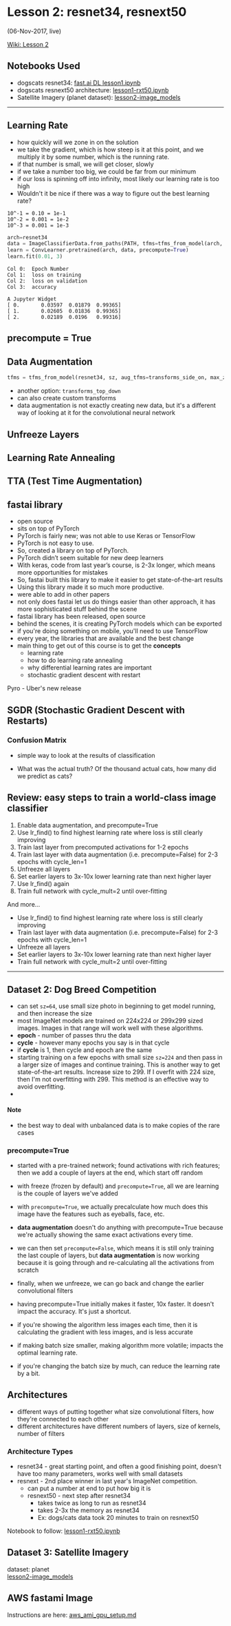 # Lesson 2:  resnet34, resnext50

(06-Nov-2017, live)

[Wiki: Lesson 2](http://forums.fast.ai/t/wiki-lesson-2/7452)  

## Notebooks Used 
* dogscats resnet34:  [fast.ai DL lesson1.ipynb](https://github.com/fastai/fastai/blob/master/courses/dl1/lesson1.ipynb)  
* dogscats resnext50 architecture:  [lesson1-rxt50.ipynb](https://github.com/fastai/fastai/blob/master/courses/dl1/lesson1-rxt50.ipynb)
* Satellite Imagery (planet dataset):  [lesson2-image_models](https://github.com/fastai/fastai/blob/master/courses/dl1/lesson2-image_models.ipynb)

---

## Learning Rate
- how quickly will we zone in on the solution
- we take the gradient, which is how steep is it at this point, and we multiply it by some number, which is the running rate.
- if that number is small, we will get closer, slowly
- if we take a number too big, we could be far from our minimum
- if our loss is spinning off into infinity, most likely our learning rate is too high
- Wouldn't it be nice if there was a way to figure out the best learning rate?

```text
10^-1 = 0.10 = 1e-1
10^-2 = 0.001 = 1e-2
10^-3 = 0.001 = 1e-3
```

```python
arch=resnet34
data = ImageClassifierData.from_paths(PATH, tfms=tfms_from_model(arch, sz))
learn = ConvLearner.pretrained(arch, data, precompute=True)
learn.fit(0.01, 3)
```
```text
Col 0:  Epoch Number
Col 1:  loss on training
Col 2:  loss on validation
Col 3:  accuracy
```
```
A Jupyter Widget
[ 0.       0.03597  0.01879  0.99365]                         
[ 1.       0.02605  0.01836  0.99365]                         
[ 2.       0.02189  0.0196   0.99316]
```
## precompute = True

## Data Augmentation
```python
tfms = tfms_from_model(resnet34, sz, aug_tfms=transforms_side_on, max_zoom=1.1)
```  
- another option:  `transforms_top_down`
- can also create custom transforms
- data augmentation is not exactly creating new data, but it's a different way of looking at it for the convolutional neural network

## Unfreeze Layers

## Learning Rate Annealing

## TTA (Test Time Augmentation)

## fastai library
- open source
- sits on top of PyTorch
- PyTorch is fairly new; was not able to use Keras or TensorFlow
- PyTorch is not easy to use.
- So, created a library on top of PyTorch.
- PyTorch didn’t seem suitable for new deep learners
- With keras, code from last year’s course, is 2-3x longer, which means more opportunities for mistakes
- So, fastai built this library to make it easier to get state-of-the-art results
- Using this library made it so much more productive.
- were able to add in other papers 
- not only does fastai let us do things easier than other approach, it has more sophisticated stuff behind the scene
- fastai library has been released, open source
- behind the scenes, it is creating PyTorch models which can be exported
- if you're doing something on mobile, you'll need to use TensorFlow
- every year, the libraries that are available and the best change
- main thing to get out of this course is to get the **concepts**
  - learning rate
  - how to do learning rate annealing
  - why differential learning rates are important
  - stochastic gradient descent with restart

Pyro - Uber's new release

## SGDR (Stochastic Gradient Descent with Restarts)


### Confusion Matrix
- simple way to look at the results of classification
* What was the actual truth?  Of the thousand actual cats, how many did we predict as cats?

## Review: easy steps to train a world-class image classifier
1.  Enable data augmentation, and precompute=True
2.  Use lr_find() to find highest learning rate where loss is still clearly improving
3.  Train last layer from precomputed activations for 1-2 epochs
4.  Train last layer with data augmentation (i.e. precompute=False) for 2-3 epochs with cycle_len=1
5.  Unfreeze all layers
6.  Set earlier layers to 3x-10x lower learning rate than next higher layer
7.  Use lr_find() again
8.  Train full network with cycle_mult=2 until over-fitting

And more...  
- Use lr_find() to find highest learning rate where loss is still clearly improving
- Train last layer with data augmentation (i.e. precompute=False) for 2-3 epochs with cycle_len=1
- Unfreeze all layers
- Set earlier layers to 3x-10x lower learning rate than next higher layer
- Train full network with cycle_mult=2 until over-fitting

---
## Dataset 2:  Dog Breed Competition
* can set `sz=64`, use small size photo in beginning to get model running, and then increase the size
* most ImageNet models are trained on 224x224 or 299x299 sized images.  Images in that range will work well with these algorithms.
* **epoch** - number of passes thru the data
* **cycle** - however many epochs you say is in that cycle
* if **cycle** is 1, then cycle and epoch are the same
* starting training on a few epochs with small size `sz=224` and then pass in a larger size of images and continue training.  This is another way to get state-of-the-art results.  Increase size to 299. If I overfit with 224 size, then I'm not overfitting with 299.  This method is an effective way to avoid overfitting.
* 

#### Note
* the best way to deal with unbalanced data is to make copies of the rare cases

### precompute=True
* started with a pre-trained network; found activations with rich features; then we add a couple of layers at the end, which start off random
* with freeze (frozen by default) and `precompute=True`, all we are learning is the couple of layers we've added
* with `precompute=True`, we actually precalculate how much does this image have the features such as eyeballs, face, etc.
* **data augmentation** doesn't do anything with precompute=True because we're actually showing the same exact activations every time.
* we can then set `precompute=False`, which means it is still only training the last couple of layers, but **data augmentation** is now working because it is going through and re-calculating all the activations from scratch 
* finally, when we unfreeze, we can go back and change the earlier convolutional filters
* having precompute=True initially makes it faster, 10x faster.  It doesn't impact the accuracy.  It's just a shortcut.

* if you're showing the algorithm less images each time, then it is calculating the gradient with less images, and is less accurate
* if making batch size smaller, making algorithm more volatile; impacts the optimal learning rate.  
* if you're changing the batch size by much, can reduce the learning rate by a bit.

## Architectures
* different ways of putting together what size convolutional filters, how they're connected to each other
* different architectures have different numbers of layers, size of kernels, number of filters

### Architecture Types
* resnet34 - great starting point, and often a good finishing point, doesn't have too many parameters, works well with small datasets
* resnext - 2nd place winner in last year's ImageNet competition.  
  - can put a number at end to put how big it is
  - resnext50 - next step after resnet34
    - takes twice as long to run as resnet34
    - takes 2-3x the memory as resnet34
    - Ex: dogs/cats data took 20 minutes to train on resnext50
    
Notebook to follow: [lesson1-rxt50.ipynb](https://github.com/fastai/fastai/blob/master/courses/dl1/lesson1-rxt50.ipynb)
    
## Dataset 3:  Satellite Imagery
dataset:  planet  
[lesson2-image_models](https://github.com/fastai/fastai/blob/master/courses/dl1/lesson2-image_models.ipynb)

## AWS fastami Image
Instructions are here: [aws_ami_gpu_setup.md](https://github.com/reshamas/fastai_deeplearn_part1/blob/master/tools/aws_ami_gpu_setup.md)




